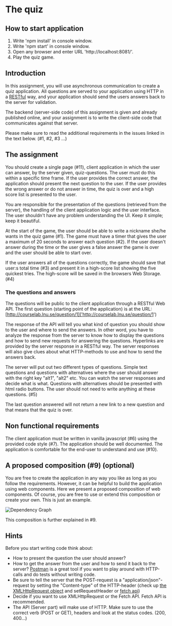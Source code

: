 # The quiz

## How to start application
1. Write 'npm install' in console window.
2. Write 'npm start' in console window.
3. Open any browser and enter URL 'http://localhost:8081/'.
4. Play the quiz game.

## Introduction

In this assignment, you will use asynchronous communication to create a quiz application. All questions are served to your application using HTTP in a [RESTful](https://en.wikipedia.org/wiki/Representational_state_transfer) way, and your application should send the users answers back to the server for validation.

The backend (server-side code) of this assignment is given and already published online, and your assignment is to write the client-side code that communicates against that server.

Please make sure to read the additional requirements in the issues linked in the text below. (#1, #2, #3 ...)

## The assignment
You should create a single page (#11), client application in which the user can answer, by the server given, quiz-questions. The user must do this within a specific time frame. If the user provides the correct answer, the application should present the next question to the user. If the user provides the wrong answer or do not answer in time, the quiz is over and a high score list is presented to the user.

You are responsible for the presentation of the questions (retrieved from the server), the handling of the client application logic and the user interface. The user shouldn't have any problem understanding the UI. Keep it simple; keep it beautiful.

At the start of the game, the user should be able to write a nickname she/he wants in the quiz game (#1). The game must have a timer that gives the user a maximum of 20 seconds to answer each question (#2). If the user doesn't answer during the time or the user gives a false answer the game is over and the user should be able to start over.

If the user answers all of the questions correctly, the game should save that user:s total time (#3) and present it in a high-score list showing the five quickest tries. The high-score will be saved in the browsers Web Storage. (#4)

### The questions and answers
The questions will be public to the client application through a RESTful Web API. The first question (starting point of the application) is at the URL:
[http://courselab.lnu.se/question/1]('http://courselab.lnu.se/question/1')

The response of the API will tell you what kind of question you should show to the user and where to send the answers. In other word, you have to analyze the response from the server to know how to display the questions and how to send new requests for answering the questions. Hyperlinks are provided by the server response in a RESTful way. The server responses will also give clues about what HTTP-methods to use and how to send the answers back.

The server will put out two different types of questions. Simple text questions and questions with alternatives where the user should answer with the right key "alt1", "alt2" etc. You can watch the server responses and decide what is what. Questions with alternatives should be presented with html radio buttons. The user should not need to write anything at these questions.  (#5)

The last question answered will not return a new link to a new question and that means that the quiz is over.

## Non functional requirements

The client application must be written in vanilla javascript (#6) using the provided code style (#7). The application should be well documented. The application is comfortable for the end-user to understand and use (#10).

## A proposed composition (#9) (optional)

You are free to create the application in any way you like as long as you follow the requirements. However, it can be helpful to build the application using web components. Here we present a proposed composition of web components. Of course, you are free to use or extend this composition or create your own. This is just an example.

![Dependency Graph](https://gitlab.lnu.se/1dv025/templates/assignment-b2-the-quiz/-/raw/master/.readme/dependency-graph.svg)

This composition is further explained in #9.

## Hints

Before you start writing code think about:

* How to present the question the user should answer?
* How to get the answer from the user and how to send it back to the server? [Postman](https://www.postman.com/) is a great tool if you want to play around with HTTP-calls and do tests without writing code.
* Be sure to tell the server that the POST-request is a "application/json"-request by setting the "Content-type" of the HTTP-header (check up [the XMLHttpRequest object](https://developer.mozilla.org/en-US/docs/Web/API/XMLHttpRequest) and setRequestHeader or [fetch api](https://developer.mozilla.org/en-US/docs/Web/API/Fetch_API))
* Decide if you want to use XMLHttpRequest or the Fetch API. Fetch API is recommended.
* The API (Server part) will make use of HTTP. Make sure to use the correct verb (POST or GET), headers and look at the status codes. (200, 400...)
